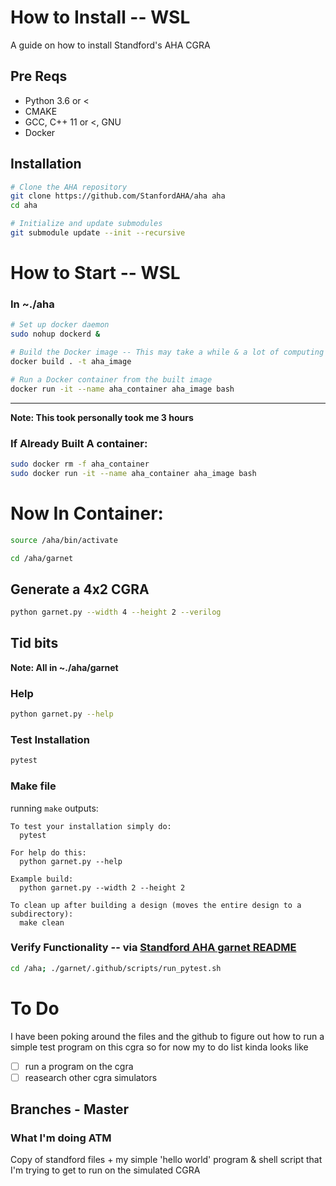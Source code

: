 # How to Install -- WSL
A guide on how to install Standford's AHA CGRA 
## Pre Reqs

* Python 3.6 or <
* CMAKE
* GCC, C++ 11 or <, GNU
* Docker

## Installation

```bash
# Clone the AHA repository
git clone https://github.com/StanfordAHA/aha aha
cd aha

# Initialize and update submodules
git submodule update --init --recursive

```

# How to Start -- WSL
### In ~./aha
```bash
# Set up docker daemon
sudo nohup dockerd &

# Build the Docker image -- This may take a while & a lot of computing power the first time
docker build . -t aha_image

# Run a Docker container from the built image
docker run -it --name aha_container aha_image bash
```
--- 
**Note: This took personally took me 3 hours**
### If Already Built A container:
```bash
sudo docker rm -f aha_container
sudo docker run -it --name aha_container aha_image bash
```

# Now In Container:
```bash
source /aha/bin/activate

cd /aha/garnet
```
## Generate a 4x2 CGRA
```bash
python garnet.py --width 4 --height 2 --verilog
```
## Tid bits
**Note: All in ~./aha/garnet** 
### Help
```bash
python garnet.py --help
```
### Test Installation
```bash
pytest
```
###  Make file
running `make` outputs:
```
To test your installation simply do:
  pytest

For help do this:
  python garnet.py --help

Example build:
  python garnet.py --width 2 --height 2

To clean up after building a design (moves the entire design to a subdirectory):
  make clean
```
### Verify Functionality -- via [Standford AHA garnet README](https://github.com/StanfordAHA/garnet/blob/a93d3e6a35d385bcd9b25bfdaf17702f81d5c773/README.md)
```bash
cd /aha; ./garnet/.github/scripts/run_pytest.sh
```

# To Do
I have been poking around the files and the github to figure out how to run a simple test program on this cgra so for now my to do list kinda looks like
- [ ] run a program on the cgra
- [ ] reasearch other cgra simulators

## Branches - Master
### What I'm doing ATM
Copy of standford files + my simple 'hello world' program & shell script that I'm trying to get to run on the simulated CGRA